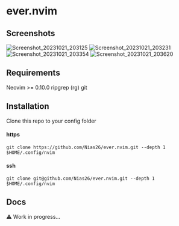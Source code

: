 # ever.nvim

## Screenshots
![Screenshot_20231021_203125](https://github.com/Nias26/ever.nvim/assets/74266952/8652a768-fb0e-4ae3-838f-1554ec7247fb)
![Screenshot_20231021_203231](https://github.com/Nias26/ever.nvim/assets/74266952/07061962-5352-4a99-aa71-6fea9368b090)
![Screenshot_20231021_203354](https://github.com/Nias26/ever.nvim/assets/74266952/2d6899bf-0215-4f09-9944-95c6f340db4b)
![Screenshot_20231021_203620](https://github.com/Nias26/ever.nvim/assets/74266952/5ea740fe-3f33-4130-b8b6-6b34a5829dd5)

## Requirements
Neovim >= 0.10.0
ripgrep (rg)
git

## Installation
Clone this repo to your config folder
#### https
```
git clone https://github.com/Nias26/ever.nvim.git --depth 1 $HOME/.config/nvim
```
#### ssh
```
git clone git@github.com/Nias26/ever.nvim.git --depth 1 $HOME/.config/nvim
```

## Docs
⚠️ Work in progress...
